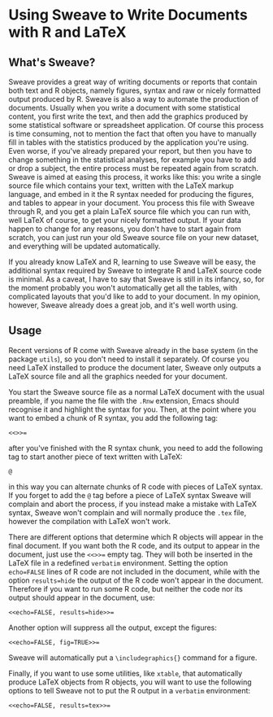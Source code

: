 # Using Sweave to Write Documents with R and LaTeX



## What's Sweave?

Sweave provides a great way of writing documents or reports that contain both text and R objects, namely figures, syntax and raw or nicely formatted output produced by R. Sweave is also a way to automate the production of documents. Usually when you write a  document with some statistical content, you first write the text, and then add the graphics produced by some statistical software or spreadsheet application. Of course this process is time consuming, not to mention the fact that often you have to manually fill in tables with the statistics produced by the application you're using. Even worse, if you've already prepared your report, but then you have to change something in the statistical analyses, for example you have to add or drop a subject, the entire process must be repeated again from scratch. Sweave is aimed at easing this process, it works like this: you write a single source file which contains  your text, written with the LaTeX markup language, and embed in it the R syntax needed for producing the figures, and tables to appear in your document. You process this file with Sweave through R, and you get a plain LaTeX source file which you can run with, well LaTeX of course, to get your nicely formatted output. If your data happen to change for any reasons, you don't have to start again from scratch, you can just run your old Sweave source file on your new dataset, and everything will be updated automatically.

If you already know LaTeX and R, learning to use Sweave will be easy, the additional syntax required by Sweave to integrate R and LaTeX source code is minimal. As a caveat, I have to say that Sweave is still in its infancy, so, for the moment probably you won't automatically get all the tables, with complicated layouts that you'd like to add to your document. In my opinion, however, Sweave already does a great job, and it's well worth using.

## Usage

Recent versions of R come with Sweave already in the base system (in the package `utils`), so you don't need to install it separately. Of course you need LaTeX installed to produce the document later, Sweave only outputs a LaTeX source file and all the graphics needed for your document.

You start the Sweave source file as a normal LaTeX document with the usual preamble, if you name the file with the `.Rnw` extension, Emacs should recognise it and highlight the syntax for you. Then, at the point where you want to embed a chunk of R syntax, you add the following tag:

```
<<>>=
```

after you've finished with the R syntax chunk, you need to add the following tag to start another piece of text written with LaTeX:

```
@
```

in  this way you can alternate chunks of R code with pieces of LaTeX syntax. If you forget to add the `@` tag before a piece of LaTeX syntax Sweave will complain and abort the process, if you instead make a mistake with LaTeX syntax, Sweave won't complain and will normally produce the `.tex` file, however the compilation with LaTeX won't work.

There are different options that determine which R objects will appear in the final document. If you want both the R code, and its output to appear in the document, just use the `<<>>=` empty tag. They will both be inserted in the LaTeX file in a redefined `verbatim` environment. Setting the option `echo=FALSE` lines of R code are not included in the document, while with the option `results=hide` the output of the R code won't appear in the document. Therefore if you want to run some R code, but neither the code nor its output should appear in the document, use:

```
<<echo=FALSE, results=hide>>= 
```

Another option will suppress all the output, except the figures:

```
<<echo=FALSE, fig=TRUE>>=
```

Sweave will automatically put a `\includegraphics{}` command for a figure.

Finally, if you want to use some utilities, like `xtable`, that automatically produce LaTeX objects from R objects, you will want to use the following options to tell Sweave not to put the R output in a `verbatim` environment:

```
<<echo=FALSE, results=tex>>=
```
